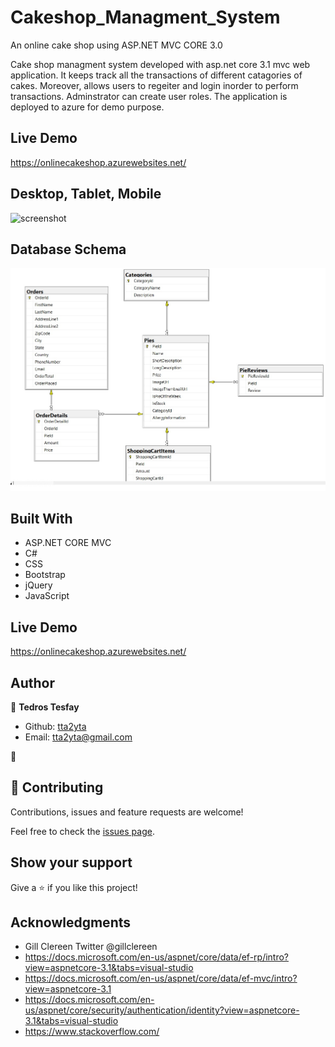 # Cakeshop_Managment_System
An online cake shop using  ASP.NET MVC CORE 3.0 

Cake shop managment system developed with asp.net core 3.1 mvc web application. It keeps track all the transactions of different catagories of cakes. Moreover, allows users to regeiter and login inorder to perform transactions. Adminstrator can create user roles. The application is deployed to azure 
for demo purpose.

## Live Demo

https://onlinecakeshop.azurewebsites.net/ 

## Desktop, Tablet, Mobile

![screenshot](./wwwroot/Images/ezgif.com-gif-maker.gif)

## Database Schema
![screenshot](./wwwroot/Images/schema_design.jpg)

## Built With

- ASP.NET CORE MVC
- C#
- CSS
- Bootstrap
- jQuery
- JavaScript

## Live Demo

https://onlinecakeshop.azurewebsites.net/ 

## Author

👤 **Tedros Tesfay**

- Github: [tta2yta](https://github.com/tta2yta)
- Email: tta2yta@gmail.com

👤

## 🤝 Contributing

Contributions, issues and feature requests are welcome!

Feel free to check the <a href="https://github.com/tta2yta/Cakeshop_Managment_System/issues" target="_blank">issues page</a>.

## Show your support

Give a ⭐️ if you like this project!

## Acknowledgments
- Gill Clereen  Twitter @gillclereen
- https://docs.microsoft.com/en-us/aspnet/core/data/ef-rp/intro?view=aspnetcore-3.1&tabs=visual-studio
- https://docs.microsoft.com/en-us/aspnet/core/data/ef-mvc/intro?view=aspnetcore-3.1
- https://docs.microsoft.com/en-us/aspnet/core/security/authentication/identity?view=aspnetcore-3.1&tabs=visual-studio
- https://www.stackoverflow.com/
